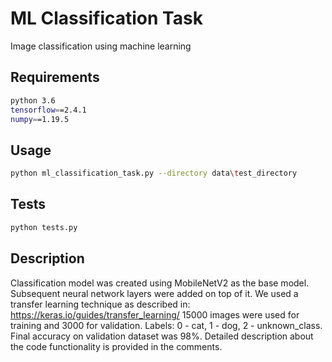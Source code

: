 # ML Classification Task

Image classification using machine learning

## Requirements

```bash
python 3.6
tensorflow==2.4.1
numpy==1.19.5
```

## Usage

```bash
python ml_classification_task.py --directory data\test_directory
```

## Tests

```bash
python tests.py
```

## Description

Classification model was created using MobileNetV2 as the base model. 
Subsequent neural network layers were added on top of it.
We used a transfer learning technique as described in: https://keras.io/guides/transfer_learning/
15000 images were used for training and 3000 for validation.
Labels: 0 - cat, 1 - dog, 2 - unknown_class.
Final accuracy on validation dataset was 98%.
Detailed description about the code functionality is provided in the comments.

